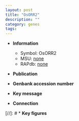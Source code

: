 ```yaml
---
layout: post
title: "OsORR2"
description: ""
category: genes
tags: 
---
```


* **Information**  
    + Symbol: OsORR2  
    + MSU: [none](http://rice.uga.edu/cgi-bin/ORF_infopage.cgi?orf=none)  
    + RAPdb: [none](http://rapdb.dna.affrc.go.jp/viewer/gbrowse_details/irgsp1?name=none)  

* **Publication**  

* **Genbank accession number**  

* **Key message**  

* **Connection**  

[//]: # * **Key figures**  


